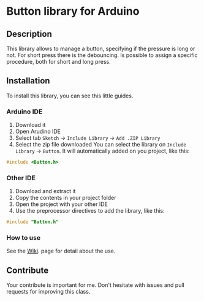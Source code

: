 # Button library for Arduino
## Description
This library allows to manage a button, specifying if the pressure is long or not. For short press there is the debouncing. Is possible to assign a specific procedure, both for short and long press.

## Installation
To install this library, you can see this little guides.

### Arduino IDE
1. Download it
2. Open Arudino IDE
3. Select tab `Sketch` -> `Include Library` -> `Add .ZIP Library`
4. Select the zip file downloaded
You can select the library on `Include Library` -> `Button`. It will automatically added on you project, like this:
```c++
#include <Button.h>
```

### Other IDE
1. Download and extract it
2. Copy the contents in your project folder
3. Open the project with your other IDE
4. Use the preprocessor directives to add the library, like this:
```c++
#include "Button.h"
```
### How to use
See the [Wiki](https://github.com/davidepalladino/Button-Arduino/wiki). page for detail about the use.

## Contribute
Your contribute is important for me. Don't hesitate with issues and pull requests for improving this class.
